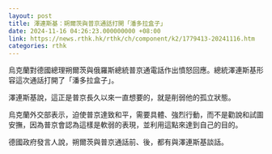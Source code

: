 ```yaml
---
layout: post
title: 澤連斯基：朔爾茨與普京通話打開「潘多拉盒子」
date: 2024-11-16 04:26:23.000000000 +08:00
link: https://news.rthk.hk/rthk/ch/component/k2/1779413-20241116.htm
categories: rthk
---
```


烏克蘭對德國總理朔爾茨與俄羅斯總統普京通電話作出憤怒回應。總統澤連斯基形容這次通話打開了「潘多拉盒子」。

澤連斯基說，這正是普京長久以來一直想要的，就是削弱他的孤立狀態。

烏克蘭外交部表示，迫使普京達致和平，需要具體、強烈行動，而不是勸說和試圖安撫，因為普京會認為這樣是軟弱的表現，並利用這點來達到自己的目的。

德國政府發言人說，朔爾茨與普京通話前、後，都有與澤連斯基談話。
